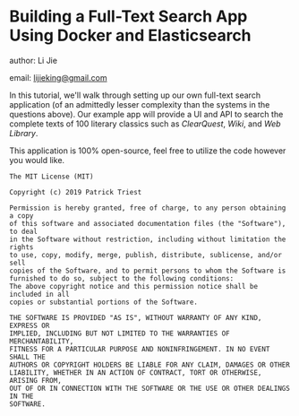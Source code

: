# Building a Full-Text Search App Using Docker and Elasticsearch

author: Li Jie

email:  lijieking@gmail.com

In this tutorial, we'll walk through setting up our own full-text search application (of an admittedly lesser complexity than the systems in the questions above).  Our example app will provide a UI and API to search the complete texts of 100 literary classics such as *ClearQuest*, *Wiki*, and *Web Library*.


This application is 100% open-source, feel free to utilize the code however you would like.

```
The MIT License (MIT)

Copyright (c) 2019 Patrick Triest

Permission is hereby granted, free of charge, to any person obtaining a copy
of this software and associated documentation files (the "Software"), to deal
in the Software without restriction, including without limitation the rights
to use, copy, modify, merge, publish, distribute, sublicense, and/or sell
copies of the Software, and to permit persons to whom the Software is
furnished to do so, subject to the following conditions:
The above copyright notice and this permission notice shall be included in all
copies or substantial portions of the Software.

THE SOFTWARE IS PROVIDED "AS IS", WITHOUT WARRANTY OF ANY KIND, EXPRESS OR
IMPLIED, INCLUDING BUT NOT LIMITED TO THE WARRANTIES OF MERCHANTABILITY,
FITNESS FOR A PARTICULAR PURPOSE AND NONINFRINGEMENT. IN NO EVENT SHALL THE
AUTHORS OR COPYRIGHT HOLDERS BE LIABLE FOR ANY CLAIM, DAMAGES OR OTHER
LIABILITY, WHETHER IN AN ACTION OF CONTRACT, TORT OR OTHERWISE, ARISING FROM,
OUT OF OR IN CONNECTION WITH THE SOFTWARE OR THE USE OR OTHER DEALINGS IN THE
SOFTWARE.
```

